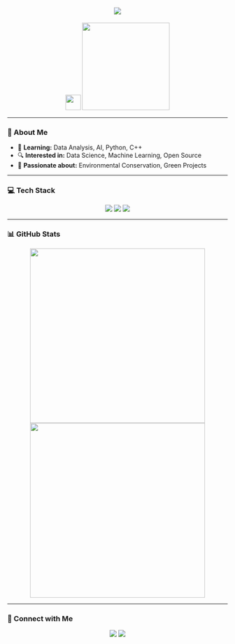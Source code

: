<h1 align="center">
  <img src="https://readme-typing-svg.herokuapp.com?size=30&color=3498db&center=true&vCenter=true&width=550&lines=Hey+there!+I'm+Avijit+Kapoor+👋;Aspiring+Data+Analyst;AI+Enthusiast;Environmental+Advocate;Open+Source+Contributor" />
</h1>

<p align="center">
  <img src="https://media.giphy.com/media/hvRJCLFzcasrR4ia7z/giphy.gif" width="35">
  <img src="https://github.com/SP-XD/SP-XD/blob/main/images/dev-working_rounded.gif" width="200"/>
</p>

---

### **🚀 About Me**
- 🌱 **Learning:** Data Analysis, AI, Python, C++
- 🔍 **Interested in:** Data Science, Machine Learning, Open Source
- 🌿 **Passionate about:** Environmental Conservation, Green Projects

---

### **💻 Tech Stack**
<p align="center">
  <img src="https://img.shields.io/badge/C++-blue.svg?style=for-the-badge&logo=c%2B%2B&logoColor=white">
  <img src="https://img.shields.io/badge/Python-yellow.svg?style=for-the-badge&logo=python&logoColor=white">
  <img src="https://img.shields.io/badge/DataScience-pink.svg?style=for-the-badge&logo=jupyter&logoColor=white">
</p>

---

### **📊 GitHub Stats**
<p align="center">
  <img src="https://github-readme-stats.vercel.app/api?username=YourGitHubUsername&show_icons=true&theme=radical" width="400"/>
  <img src="https://github-readme-streak-stats.herokuapp.com/?user=YourGitHubUsername&theme=tokyonight" width="400"/>
</p>

---



### **🔗 Connect with Me**
<p align="center">
  <a href="https://github.com/YourGitHubUsername"><img src="https://img.shields.io/github/followers/YourGitHubUsername?style=social"></a>
  <a href="https://www.linkedin.com/in/yourlinkedin/"><img src="https://img.shields.io/badge/LinkedIn-blue?style=flat&logo=linkedin"></a>
</p>

